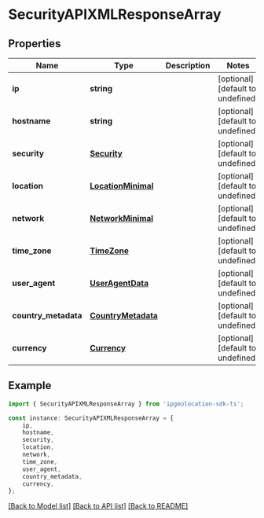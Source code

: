 # SecurityAPIXMLResponseArray


## Properties

Name | Type | Description | Notes
------------ | ------------- | ------------- | -------------
**ip** | **string** |  | [optional] [default to undefined]
**hostname** | **string** |  | [optional] [default to undefined]
**security** | [**Security**](Security.md) |  | [optional] [default to undefined]
**location** | [**LocationMinimal**](LocationMinimal.md) |  | [optional] [default to undefined]
**network** | [**NetworkMinimal**](NetworkMinimal.md) |  | [optional] [default to undefined]
**time_zone** | [**TimeZone**](TimeZone.md) |  | [optional] [default to undefined]
**user_agent** | [**UserAgentData**](UserAgentData.md) |  | [optional] [default to undefined]
**country_metadata** | [**CountryMetadata**](CountryMetadata.md) |  | [optional] [default to undefined]
**currency** | [**Currency**](Currency.md) |  | [optional] [default to undefined]

## Example

```typescript
import { SecurityAPIXMLResponseArray } from 'ipgeolocation-sdk-ts';

const instance: SecurityAPIXMLResponseArray = {
    ip,
    hostname,
    security,
    location,
    network,
    time_zone,
    user_agent,
    country_metadata,
    currency,
};
```

[[Back to Model list]](../README.md#documentation-for-models) [[Back to API list]](../README.md#documentation-for-api-endpoints) [[Back to README]](../README.md)
